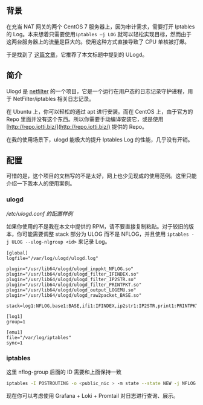 ## 背景

在充当 NAT 网关的两个 CentOS 7 服务器上，因为审计需求，需要打开 Iptables 的 Log。本来想着只需要使用`iptables –j LOG` 就可以轻松实现目标，然而由于这两台服务器上的流量是巨大的。使用这种方式直接导致了 CPU 单核被打爆。

于是找到了 [这篇文章](https://indico.cern.ch/event/1002953/contributions/4214017/subcontributions/328091/attachments/2186981/3697683/IRISSecurityWorkshopFeb2021_Centralized_Firewall_Logging_with_ulogd_and_loki.pdf)，它推荐了本文标题中提到的 ULogd。

## 简介

Ulogd 是 [netfilter](http://netfilter.org/) 的一个项目，它是一个运行在用户态的日志记录守护进程，用于 NetFilter/iptables 相关日志记录。

在 Ubuntu 上，你可以轻松的通过 apt 进行安装。而在 CentOS 上，由于官方的 Repo 里面并没有这个东西。所以你需要手动编译安装它，或是使用 [http://repo.iotti.biz/](http://repo.iotti.biz/) 提供的 Repo。

在我的使用场景下，ulogd 能极大的提升 Iptables Log 的性能，几乎没有开销。

## 配置

可惜的是，这个项目的文档写的不是太好，网上也少见现成的使用范例。这里只能介绍一下我本人的使用案例。

### ulogd

*/etc/ulogd.conf 的配置样例*

如果你使用的不是我在本文中提供的 RPM，请不要直接复制粘贴。对于较旧的版本，你可能需要调整 stack 部分为 ULOG 而不是 NFLOG，并且使用 `iptables -j ULOG --ulog-nlgroup <id>` 来记录 Log。

```
[global]
logfile="/var/log/ulogd/ulogd.log"

plugin="/usr/lib64/ulogd/ulogd_inppkt_NFLOG.so"
plugin="/usr/lib64/ulogd/ulogd_filter_IFINDEX.so"
plugin="/usr/lib64/ulogd/ulogd_filter_IP2STR.so"
plugin="/usr/lib64/ulogd/ulogd_filter_PRINTPKT.so"
plugin="/usr/lib64/ulogd/ulogd_output_LOGEMU.so"
plugin="/usr/lib64/ulogd/ulogd_raw2packet_BASE.so"

stack=log1:NFLOG,base1:BASE,ifi1:IFINDEX,ip2str1:IP2STR,print1:PRINTPKT,emu1:LOGEMU

[log1]
group=1

[emu1]
file="/var/log/iptables"
sync=1
```

### iptables

这里 nflog-group 后面的 ID 需要和上面保持一致

```bash
iptables -I POSTROUTING -o <public_nic > -m state --state NEW -j NFLOG --nflog-group 1 --nflog-prefix '[>]NAT '
```

现在你可以考虑使用 Grafana + Loki + Promtail 对日志进行查询、展示。

<!-- ##{"timestamp":1703260800}## -->